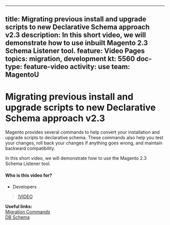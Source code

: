
---
title: Migrating previous install and upgrade scripts to new Declarative Schema approach v2.3
description: In this short video, we will demonstrate how to use inbuilt Magento 2.3 Schema Listener tool.
feature: Video Pages
topics: migration, development
kt: 5560
doc-type: feature-video
activity: use
team: MagentoU
---
# Migrating previous install and upgrade scripts to new Declarative Schema approach v2.3

Magento provides several commands to help convert your installation and upgrade scripts to declarative schema. These commands also help you test your changes, roll back your changes if anything goes wrong, and maintain backward compatibility.

In this short video, we will demonstrate how to use the Magento 2.3 Schema Listener tool. 

#### Who is this video for?
* Developers

>[!VIDEO](https://video.tv.adobe.com/v/35817)

**Useful links:**
<br/>
[Migration Commands](https://devdocs.magento.com/guides/v2.4/extension-dev-guide/declarative-schema/migration-commands.html)
<br/>
[DB Schema](https://devdocs.magento.com/guides/v2.4/extension-dev-guide/declarative-schema/db-schema.html)
